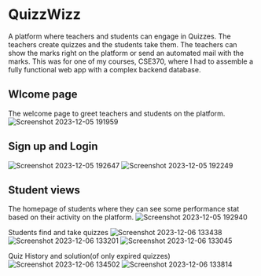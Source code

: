 # QuizzWizz
A platform where teachers and students can engage in Quizzes. The teachers create quizzes and the students take them. The  teachers can show the marks right on the platform or send an automated mail with the marks. This was for one of my courses, CSE370, where I had to assemble a fully functional web app with a complex backend database.

## Wlcome page
The welcome page to greet teachers and students on the platform.
![Screenshot 2023-12-05 191959](https://github.com/tahmidamit/QuizzWizz/assets/52539275/387bb9a1-6915-4a02-a08e-ca36e7242f21)

## Sign up and Login
![Screenshot 2023-12-05 192647](https://github.com/tahmidamit/QuizzWizz/assets/52539275/fc00cd30-957d-416b-9317-cb2333c85e6b)
![Screenshot 2023-12-05 192249](https://github.com/tahmidamit/QuizzWizz/assets/52539275/9257bc84-b3da-4739-b4ad-b40776ef979f)

## Student views
The homepage of students where they can see some performance stat based on their activity on the platform.
![Screenshot 2023-12-05 192940](https://github.com/tahmidamit/QuizzWizz/assets/52539275/945e9eef-f603-4bbf-a6e2-21584c76efb0)

Students find and take quizzes
![Screenshot 2023-12-06 133438](https://github.com/tahmidamit/QuizzWizz/assets/52539275/6ba3e6a6-4040-416f-8c75-c01a93a75c32)
![Screenshot 2023-12-06 133201](https://github.com/tahmidamit/QuizzWizz/assets/52539275/bd767bc9-34f4-4307-b711-b6a384341f6e)
![Screenshot 2023-12-06 133045](https://github.com/tahmidamit/QuizzWizz/assets/52539275/44657d5b-fc86-4a85-b6cf-5dc3222e1cb9)

Quiz History and solution(of only expired quizzes)
![Screenshot 2023-12-06 134502](https://github.com/tahmidamit/QuizzWizz/assets/52539275/e544edae-e11b-4b53-9c6d-018e5215ce23)
![Screenshot 2023-12-06 133814](https://github.com/tahmidamit/QuizzWizz/assets/52539275/2522986f-d6fd-40d2-a92f-d46c6a9f0809)
